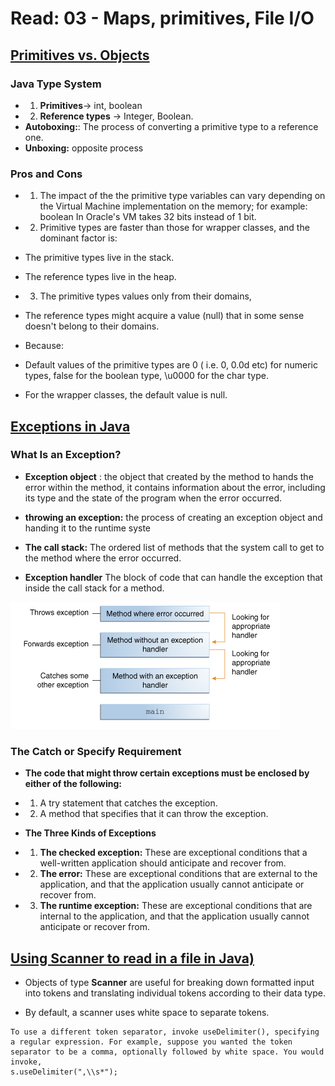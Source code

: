 # Read: 03 - Maps, primitives, File I/O

## [Primitives vs. Objects](https://www.baeldung.com/java-primitives-vs-objects)

### Java Type System
- 1. **Primitives**-> int, boolean 
- 2. **Reference types** -> Integer, Boolean. 
- **Autoboxing:**: The process of converting a primitive type to a reference one.
- **Unboxing:** opposite process 

###  Pros and Cons

- 1. The impact of the the primitive type variables can vary depending on the Virtual Machine implementation on the memory; for example: boolean In Oracle's VM takes 32 bits instead of 1 bit.

- 2. Primitive types are faster than those for wrapper classes, and the dominant factor is:  
- The primitive types live in the stack.
- The reference types live in the heap. 

- 3. The primitive types values only from their domains,
-  The reference types might acquire a value (null) that in some sense doesn't belong to their domains.
- Because:
- Default values of the primitive types are 0 
( i.e. 0, 0.0d etc) for numeric types,
 false for the boolean type,
  \u0000 for the char type. 

- For the wrapper classes, the default value is null.


## [Exceptions in Java](https://docs.oracle.com/javase/tutorial/essential/exceptions/index.html)

### What Is an Exception?
- **Exception object** : the object that created by the method to hands the error within the method, it contains information about the error, including its type and the state of the program when the error occurred.

- **throwing an exception:** the process of creating an exception object and handing it to the runtime syste
- **The call stack:** The ordered list of methods that the system call to get to the method where the error occurred.
- **Exception handler** The block of code that can handle the exception that inside the call stack for a method. 

![exception](../img/exception.png)


### The Catch or Specify Requirement

- **The code that might throw certain exceptions must be enclosed by either of the following:**

- 1. A try statement that catches the exception. 

- 2. A method that specifies that it can throw the exception.


- **The Three Kinds of Exceptions**
- 1. **The checked exception:** These are exceptional conditions that a well-written application should anticipate and recover from.

- 2. **The error:** These are exceptional conditions that are external to the application, and that the application usually cannot anticipate or recover from. 

- 3. **The runtime exception:** These are exceptional conditions that are internal to the application, and that the application usually cannot anticipate or recover from. 



## [Using Scanner to read in a file in Java)](https://docs.oracle.com/javase/tutorial/essential/io/scanning.html)


- Objects of type **Scanner** are useful for breaking down formatted input into tokens and translating individual tokens according to their data type.

- By default, a scanner uses white space to separate tokens. 

```
To use a different token separator, invoke useDelimiter(), specifying a regular expression. For example, suppose you wanted the token separator to be a comma, optionally followed by white space. You would invoke,
s.useDelimiter(",\\s*");
```

